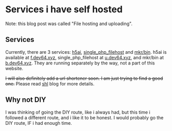 # Services i have self hosted
Note: this blog post was called "File hosting and uploading".

## Services
Currently, there are 3 services: [h5ai](https://github.com/lrsjng/h5ai), [single_php_filehost](https://github.com/Rouji/single_php_filehost) and [mkr/bin](https://github.com/MKRhere/bin). h5ai is available at [f.dev64.xyz](https://f.dev64.xyz), single_php_filehost at [u.dev64.xyz](https://u.dev64.xyz), and mkr/bin at [b.dev64.xyz](https://b.dev64.xyz). They are running separately by the way, not a part of this website.

~~I will also definitely add a url shortener soon. I am just trying to find a good one.~~ Please read [shl](/blog/shl) blog for more details.

## Why not DIY
I was thinking of going the DIY route, like i always had, but this time i followed a different route, and i like it to be honest. I would probably go the DIY route, IF i had enough time.
